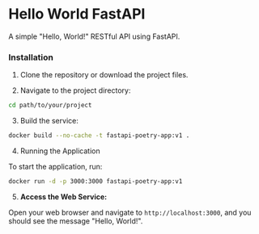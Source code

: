 # Hello World FastAPI

A simple "Hello, World!" RESTful API using FastAPI.

### Installation

1. Clone the repository or download the project files.

2. Navigate to the project directory:

```bash
cd path/to/your/project
```

3. Build the service:

```bash
docker build --no-cache -t fastapi-poetry-app:v1 .
```

4. Running the Application

To start the application, run:

```bash
docker run -d -p 3000:3000 fastapi-poetry-app:v1
```

5. **Access the Web Service:**

Open your web browser and navigate to `http://localhost:3000`, and you should see the message "Hello, World!".
